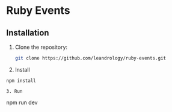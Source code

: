 # Ruby Events

## Installation

1. Clone the repository:

   ```bash
   git clone https://github.com/leandrology/ruby-events.git

2. Install

  ```
  npm install

3. Run

  ```
  npm run dev
